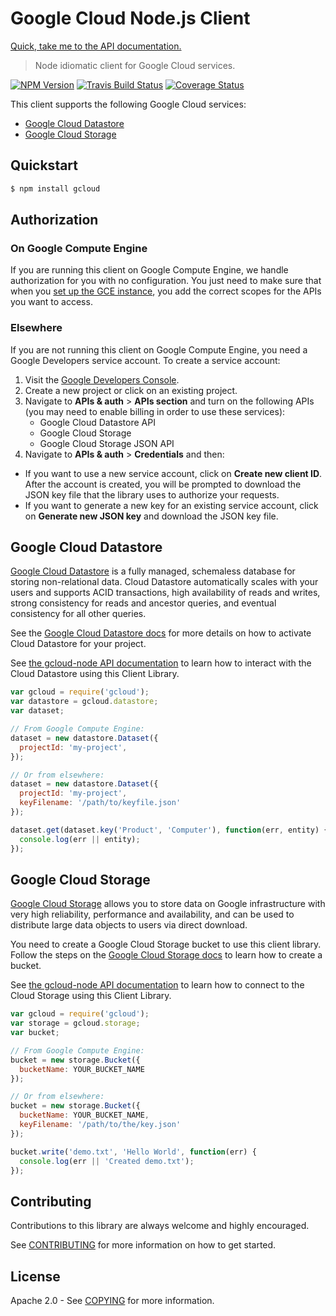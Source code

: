 # Google Cloud Node.js Client
[Quick, take me to the API documentation.](https://googlecloudplatform.github.io/gcloud-node/#/docs)

> Node idiomatic client for Google Cloud services.



[![NPM Version](https://img.shields.io/npm/v/gcloud.svg)](https://www.npmjs.org/package/gcloud)
[![Travis Build Status](https://travis-ci.org/GoogleCloudPlatform/gcloud-node.svg)](https://travis-ci.org/GoogleCloudPlatform/gcloud-node/)
[![Coverage Status](https://img.shields.io/coveralls/GoogleCloudPlatform/gcloud-node.svg)](https://coveralls.io/r/GoogleCloudPlatform/gcloud-node?branch=master)

This client supports the following Google Cloud services:

* [Google Cloud Datastore](https://cloud.google.com/products/cloud-datastore/)
* [Google Cloud Storage](https://cloud.google.com/products/cloud-storage/)

## Quickstart

```sh
$ npm install gcloud
```

## Authorization

### On Google Compute Engine

If you are running this client on Google Compute Engine, we handle authorization for you with no configuration. You just need to make sure that when you [set up the GCE instance](https://developers.google.com/compute/docs/authentication#using), you add the correct scopes for the APIs you want to access.

### Elsewhere

If you are not running this client on Google Compute Engine, you need a Google Developers service account. To create a service account:

1. Visit the [Google Developers Console](https://console.developers.google.com/project).
2. Create a new project or click on an existing project.
3. Navigate to  **APIs & auth** > **APIs section** and turn on the following APIs (you may need to enable billing in order to use these services):
   * Google Cloud Datastore API
   * Google Cloud Storage
   * Google Cloud Storage JSON API
4. Navigate to **APIs & auth** >  **Credentials** and then:
  * If you want to use a new service account, click on **Create new client ID**. After the account is created, you will be prompted to download the JSON key file that the library uses to authorize your requests.
  * If you want to generate a new key for an existing service account, click on **Generate new JSON key** and download the JSON key file. 

## Google Cloud Datastore

[Google Cloud Datastore](https://developers.google.com/datastore/) is a fully managed, schemaless database for storing non-relational data. Cloud Datastore automatically scales with your users and supports ACID transactions, high availability of reads and writes, strong consistency for reads and ancestor queries, and eventual consistency for all other queries.

See the [Google Cloud Datastore docs](https://developers.google.com/datastore/docs/activate) for more details on how to activate Cloud Datastore for your project.

See [the gcloud-node API documentation](https://googlecloudplatform.github.io/gcloud-node/#/docs/datastore) to learn how to interact with the Cloud Datastore using this Client Library.

```js
var gcloud = require('gcloud');
var datastore = gcloud.datastore;
var dataset;

// From Google Compute Engine:
dataset = new datastore.Dataset({
  projectId: 'my-project',
});

// Or from elsewhere:
dataset = new datastore.Dataset({
  projectId: 'my-project',
  keyFilename: '/path/to/keyfile.json'
});

dataset.get(dataset.key('Product', 'Computer'), function(err, entity) {
  console.log(err || entity);
});
```

## Google Cloud Storage

[Google Cloud Storage](https://developers.google.com/storage/) allows you to store data on Google infrastructure with very high reliability, performance and availability, and can be used to distribute large data objects to users via direct download.

You need to create a Google Cloud Storage bucket to use this client library. Follow the steps on the [Google Cloud Storage docs](https://developers.google.com/storage/docs/cloud-console#_creatingbuckets) to learn how to create a bucket.

See [the gcloud-node API documentation](https://googlecloudplatform.github.io/gcloud-node/#/docs/storage) to learn how to connect to the Cloud Storage using this Client Library.

```js
var gcloud = require('gcloud');
var storage = gcloud.storage;
var bucket;

// From Google Compute Engine:
bucket = new storage.Bucket({
  bucketName: YOUR_BUCKET_NAME
});

// Or from elsewhere:
bucket = new storage.Bucket({
  bucketName: YOUR_BUCKET_NAME,
  keyFilename: '/path/to/the/key.json'
});

bucket.write('demo.txt', 'Hello World', function(err) {
  console.log(err || 'Created demo.txt');
});
```

## Contributing

Contributions to this library are always welcome and highly encouraged.

See [CONTRIBUTING](CONTRIBUTING.md) for more information on how to get started.

## License

Apache 2.0 - See [COPYING](COPYING) for more information.
